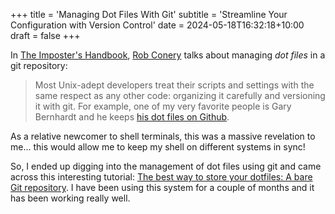 +++
title = 'Managing Dot Files With Git'
subtitle = 'Streamline Your Configuration with Version Control'
date = 2024-05-18T16:32:18+10:00
draft = false
+++


In [The Imposter's Handbook](https://bigmachine.io/products/the-imposters-handbook), [Rob Conery](https://rob.conery.io/) talks about managing *dot files* in a git repository:

> Most Unix-adept developers treat their scripts and settings with the same respect as any other code: organizing it carefully and versioning it with git. For example, one of my very favorite people is Gary Bernhardt and he keeps [his dot files on Github](https://github.com/garybernhardt/dotfiles).

As a relative newcomer to shell terminals, this was a massive revelation to me... this would allow me to keep my shell on different systems in sync!

So, I ended up digging into the management of dot files using git and came across this interesting tutorial: [The best way to store your dotfiles: A bare Git repository](https://www.atlassian.com/git/tutorials/dotfiles). I have been using this system for a couple of months and it has been working really well.
